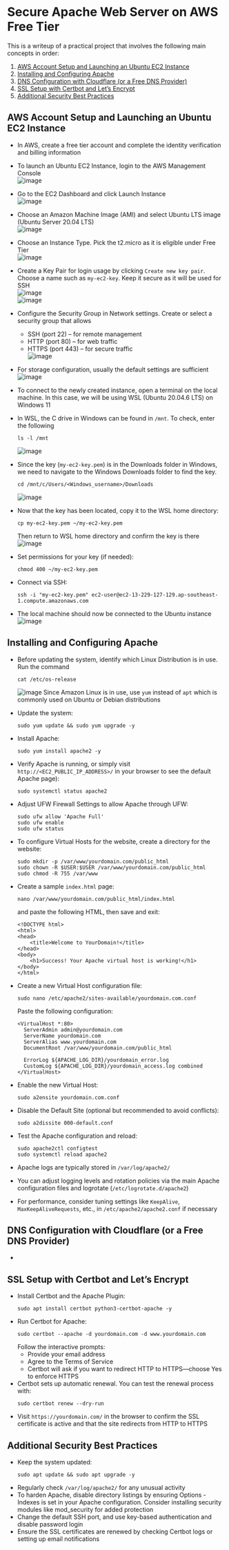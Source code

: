# Secure Apache Web Server on AWS Free Tier
This is a writeup of a practical project that involves the following main concepts in order:
1. [AWS Account Setup and Launching an Ubuntu EC2 Instance](https://github.com/aaronamran/Secure-Apache-Web-Server-on-AWS/blob/main/README.md#aws-account-setup-and-launching-an-ubuntu-ec2-instance)
2. [Installing and Configuring Apache](https://github.com/aaronamran/Secure-Apache-Web-Server-on-AWS/blob/main/README.md#installing-and-configuring-apache)
3. [DNS Configuration with Cloudflare (or a Free DNS Provider)](https://github.com/aaronamran/Secure-Apache-Web-Server-on-AWS/blob/main/README.md#dns-configuration-with-cloudflare-or-a-free-dns-provider)
4. [SSL Setup with Certbot and Let’s Encrypt](https://github.com/aaronamran/Secure-Apache-Web-Server-on-AWS/blob/main/README.md#ssl-setup-with-certbot-and-lets-encrypt)
5. [Additional Security Best Practices](https://github.com/aaronamran/Secure-Apache-Web-Server-on-AWS/blob/main/README.md#additional-security-best-practices)



## AWS Account Setup and Launching an Ubuntu EC2 Instance
- In AWS, create a free tier account and complete the identity verification and billing information
- To launch an Ubuntu EC2 Instance, login to the AWS Management Console <br>
  ![image](https://github.com/user-attachments/assets/c7047eb5-d785-4784-a2b6-4b8a788d1219)

- Go to the EC2 Dashboard and click Launch Instance <br>
  ![image](https://github.com/user-attachments/assets/d77593d3-3dba-467e-b7dc-c3518e3dd774)

- Choose an Amazon Machine Image (AMI) and select Ubuntu LTS image (Ubuntu Server 20.04 LTS) <br>
  ![image](https://github.com/user-attachments/assets/2d286e83-4656-411e-aeef-e48a5bf43f7c)

- Choose an Instance Type. Pick the t2.micro as it is eligible under Free Tier <br>
  ![image](https://github.com/user-attachments/assets/3a568b77-4db3-45c9-8f70-a5d8bdffd890)

  
- Create a Key Pair for login usage by clicking `Create new key pair`. Choose a name such as `my-ec2-key`. Keep it secure as it will be used for SSH <br>
  ![image](https://github.com/user-attachments/assets/082e34dc-c725-484b-b70d-e64ebf896961) <br>
  ![image](https://github.com/user-attachments/assets/9b1eb762-b88f-4412-b7cd-888994ac0f93)

- Configure the Security Group in Network settings. Create or select a security group that allows
  - SSH (port 22) – for remote management
  - HTTP (port 80) – for web traffic
  - HTTPS (port 443) – for secure traffic <br>
![image](https://github.com/user-attachments/assets/90e90a2f-6cef-4cdc-a5e6-889eb0a1bbb0)

- For storage configuration, usually the default settings are sufficient <br>
  ![image](https://github.com/user-attachments/assets/1f129163-de0e-40f4-92db-90f24b9c2b84)
    
- To connect to the newly created instance, open a terminal on the local machine. In this case, we will be using WSL (Ubuntu 20.04.6 LTS) on Windows 11
- In WSL, the C drive in Windows can be found in `/mnt`. To check, enter the following
  ```
  ls -l /mnt
  ``` 
  ![image](https://github.com/user-attachments/assets/f13d23fa-ec7b-4608-a272-6f9512643f9b)

- Since the key (`my-ec2-key.pem`) is in the Downloads folder in Windows, we need to navigate to the Windows Downloads folder to find the key.
  ```
  cd /mnt/c/Users/<Windows_username>/Downloads
  ```
  ![image](https://github.com/user-attachments/assets/1972c1ad-5d67-4723-9bed-5a5a7334f31f)

- Now that the key has been located, copy it to the WSL home directory:
  ```
  cp my-ec2-key.pem ~/my-ec2-key.pem
  ```
  Then return to WSL home directory and confirm the key is there <br>
  ![image](https://github.com/user-attachments/assets/8bf1635a-4fae-4936-9325-c460050957f2)

- Set permissions for your key (if needed):
  ```
  chmod 400 ~/my-ec2-key.pem
  ```
- Connect via SSH:
  ```
  ssh -i "my-ec2-key.pem" ec2-user@ec2-13-229-127-129.ap-southeast-1.compute.amazonaws.com
  ```
- The local machine should now be connected to the Ubuntu instance <br>
  ![image](https://github.com/user-attachments/assets/9b232694-28df-4de8-8f56-4122b47774ea)


## Installing and Configuring Apache
- Before updating the system, identify which Linux Distribution is in use. Run the command
  ```
  cat /etc/os-release
  ```
  ![image](https://github.com/user-attachments/assets/8134b92d-0bfb-43af-b0c8-0f7dacfecc77)
  Since Amazon Linux is in use, use `yum` instead of `apt` which is commonly used on Ubuntu or Debian distributions
  
- Update the system:
  ```
  sudo yum update && sudo yum upgrade -y
  ```
- Install Apache:
  ```
  sudo yum install apache2 -y
  ```
- Verify Apache is running, or simply visit `http://<EC2_PUBLIC_IP_ADDRESS>/` in your browser to see the default Apache page):
  ```
  sudo systemctl status apache2
  ```
- Adjust UFW Firewall Settings to allow Apache through UFW:
  ```
  sudo ufw allow 'Apache Full'
  sudo ufw enable
  sudo ufw status
  ```
- To configure Virtual Hosts for the website, create a directory for the website:
  ```
  sudo mkdir -p /var/www/yourdomain.com/public_html
  sudo chown -R $USER:$USER /var/www/yourdomain.com/public_html
  sudo chmod -R 755 /var/www
  ```
- Create a sample `index.html` page:
  ```
  nano /var/www/yourdomain.com/public_html/index.html
  ```
  and paste the following HTML, then save and exit:
  ```
  <!DOCTYPE html>
  <html>
  <head>
      <title>Welcome to YourDomain!</title>
  </head>
  <body>
      <h1>Success! Your Apache virtual host is working!</h1>
  </body>
  </html>
  ```
- Create a new Virtual Host configuration file:
  ```
  sudo nano /etc/apache2/sites-available/yourdomain.com.conf
  ```
  Paste the following configuration:
  ```
  <VirtualHost *:80>
    ServerAdmin admin@yourdomain.com
    ServerName yourdomain.com
    ServerAlias www.yourdomain.com
    DocumentRoot /var/www/yourdomain.com/public_html
    
    ErrorLog ${APACHE_LOG_DIR}/yourdomain_error.log
    CustomLog ${APACHE_LOG_DIR}/yourdomain_access.log combined
  </VirtualHost>
  ```
- Enable the new Virtual Host:
  ```
  sudo a2ensite yourdomain.com.conf
  ```
- Disable the Default Site (optional but recommended to avoid conflicts):
  ```
  sudo a2dissite 000-default.conf
  ```
- Test the Apache configuration and reload:
  ```
  sudo apache2ctl configtest
  sudo systemctl reload apache2
  ```
- Apache logs are typically stored in `/var/log/apache2/`
- You can adjust logging levels and rotation policies via the main Apache configuration files and logrotate (`/etc/logrotate.d/apache2`)
- For performance, consider tuning settings like `KeepAlive`, `MaxKeepAliveRequests`, etc., in `/etc/apache2/apache2.conf` if necessary





## DNS Configuration with Cloudflare (or a Free DNS Provider)
- 




## SSL Setup with Certbot and Let’s Encrypt
- Install Certbot and the Apache Plugin:
  ```
  sudo apt install certbot python3-certbot-apache -y
  ```
- Run Certbot for Apache:
  ```
  sudo certbot --apache -d yourdomain.com -d www.yourdomain.com
  ```
  Follow the interactive prompts:
  - Provide your email address
  - Agree to the Terms of Service
  - Certbot will ask if you want to redirect HTTP to HTTPS—choose Yes to enforce HTTPS
- Certbot sets up automatic renewal. You can test the renewal process with:
  ```
  sudo certbot renew --dry-run
  ```
- Visit `https://yourdomain.com/` in the browser to confirm the SSL certificate is active and that the site redirects from HTTP to HTTPS


## Additional Security Best Practices
- Keep the system updated:
  ```
  sudo apt update && sudo apt upgrade -y
  ```
- Regularly check `/var/log/apache2/` for any unusual activity
- To harden Apache, disable directory listings by ensuring Options -Indexes is set in your Apache configuration. Consider installing security modules like mod_security for added protection
- Change the default SSH port, and use key-based authentication and disable password login
- Ensure the SSL certificates are renewed by checking Certbot logs or setting up email notifications

